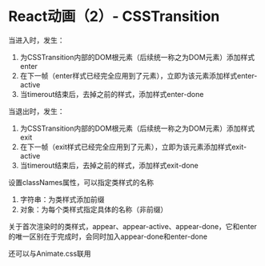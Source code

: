 # React动画（2）- CSSTransition

当进入时，发生：

1. 为CSSTransition内部的DOM根元素（后续统一称之为DOM元素）添加样式enter
2. 在下一帧（enter样式已经完全应用到了元素），立即为该元素添加样式enter-active
3. 当timerout结束后，去掉之前的样式，添加样式enter-done

当退出时，发生：

1. 为CSSTransition内部的DOM根元素（后续统一称之为DOM元素）添加样式exit
2. 在下一帧（exit样式已经完全应用到了元素），立即为该元素添加样式exit-active
3. 当timerout结束后，去掉之前的样式，添加样式exit-done

设置classNames属性，可以指定类样式的名称

1. 字符串：为类样式添加前缀
2. 对象：为每个类样式指定具体的名称（非前缀）

关于首次渲染时的类样式，appear、appear-active、appear-done，它和enter的唯一区别在于完成时，会同时加入appear-done和enter-done

还可以与Animate.css联用